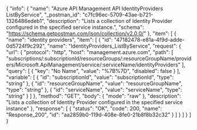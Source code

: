 {
  "info": {
    "name": "Azure API Management API IdentityProviders ListByService",
    "_postman_id": "c7fc96ec-5709-43ae-b721-1326486edeb1",
    "description": "Lists a collection of Identity Provider configured in the specified service instance.",
    "schema": "https://schema.getpostman.com/json/collection/v2.0.0/"
  },
  "item": [
    {
      "name": "identity providers",
      "item": [
        {
          "id": "47182478-e81a-4f9d-adde-0d5724f9c292",
          "name": "IdentityProviders_ListByService",
          "request": {
            "url": {
              "protocol": "http",
              "host": "management.azure.com",
              "path": [
                "subscriptions/:subscriptionId/resourceGroups/:resourceGroupName/providers/Microsoft.ApiManagement/service/:serviceName/identityProviders"
              ],
              "query": [
                {
                  "key": "No Name",
                  "value": "%7B%7D",
                  "disabled": false
                }
              ],
              "variable": [
                {
                  "id": "subscriptionId",
                  "value": "subscriptionId",
                  "type": "string"
                },
                {
                  "id": "resourceGroupName",
                  "value": "resourceGroupName",
                  "type": "string"
                },
                {
                  "id": "serviceName",
                  "value": "serviceName",
                  "type": "string"
                }
              ]
            },
            "method": "GET",
            "body": {
              "mode": "raw"
            },
            "description": "Lists a collection of Identity Provider configured in the specified service instance"
          },
          "response": [
            {
              "status": "OK",
              "code": 200,
              "name": "Response_200",
              "id": "aa2859b0-119d-408e-8fe0-21b8f8b32c32"
            }
          ]
        }
      ]
    }
  ]
}